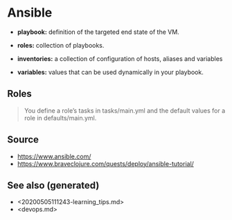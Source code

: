 # Ansible

-   **playbook:** definition of the targeted end state of the VM.
-   **roles:** collection of playbooks.

-   **inventories:** a collection of configuration of hosts, aliases and variables
-   **variables:** values that can be used dynamically in your playbook.


## Roles

> You define a role’s tasks in tasks/main.yml and the default values for a role in defaults/main.yml.


## Source

-   <https://www.ansible.com/>
-   <https://www.braveclojure.com/quests/deploy/ansible-tutorial/>


## See also (generated)

-   <20200505111243-learning_tips.md>
-   <devops.md>
